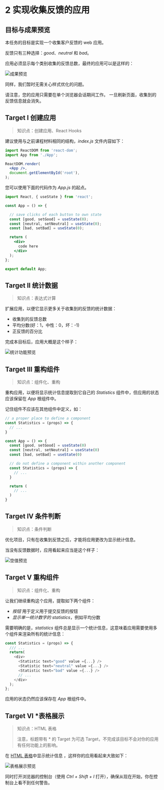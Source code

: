 # 2 实现收集反馈的应用

## 目标与成果预览

本任务的目标是实现一个收集客户反馈的 web 应用。

反馈只有三种选择：*good*、*neutral* 和 *bad*。

应用必须显示每个类别收集的反馈总数，最终的应用可以是这样的：

![成果预览](https://image-bed-41101202.oss-cn-hangzhou.aliyuncs.com/typora/13e.png)

同样，我们暂时无需关心样式优化的问题。

请注意，您的应用只需要在单个浏览器会话期间工作。 一旦刷新页面，收集到的反馈信息就会消失。

## Target I 创建应用

> 知识点：创建应用、React Hooks

建议使用与之前课程材料相同的结构，*index.js* 文件内容如下：

```jsx
import ReactDOM from 'react-dom';
import App from './App';

ReactDOM.render(
  <App />, 
  document.getElementById('root'),
);
```

您可以使用下面的代码作为 *App.js* 的起点。

```jsx
import React, { useState } from 'react';

const App = () => {

  // save clicks of each button to own state
  const [good, setGood] = useState(0);
  const [neutral, setNeutral] = useState(0);
  const [bad, setBad] = useState(0);

  return (
    <div>
      code here
    </div>
  );
};

export default App;
```

## Target II 统计数据

> 知识点：表达式计算

扩展应用，以便它显示更多关于收集到的反馈的统计数据：

- 收集到的反馈总数
- 平均分数(好：1，中性：0，坏：-1)
- 正反馈的百分比

完成本目标后，应用大概是这个样子：

![统计功能预览](https://image-bed-41101202.oss-cn-hangzhou.aliyuncs.com/typora/14e.png)

## Target III 重构组件

> 知识点：组件化、重构

重构应用，以便将显示统计信息提取到它自己的 *Statistics* 组件中，但应用的状态应该保留在 *App* 根组件中。

记住组件不应该在其他组件中定义，如：

```jsx
// a proper place to define a component
const Statistics = (props) => {
  // ...
}

const App = () => {
  const [good, setGood] = useState(0)
  const [neutral, setNeutral] = useState(0)
  const [bad, setBad] = useState(0)

  // do not define a component within another component
  const Statistics = (props) => {
    // ...
  }

  return (
    // ...
  )
}
```

## Target IV 条件判断

> 知识点：条件判断

优化项目，只有在收集到反馈之后，才能将应用更改为显示统计信息。

当没有反馈数据时，应用看起来应当是这个样子：

![空值预览](https://image-bed-41101202.oss-cn-hangzhou.aliyuncs.com/typora/15e.png)

## Target V 重构组件

> 知识点：组件化、重构

让我们继续重构这个应用，提取如下两个组件：

- *按钮* 用于定义用于提交反馈的按钮
- *显示单一统计数字的 statistics*，例如平均分数

需要明确的是，*statistics* 组件总是显示一个统计信息，这意味着应用需要使用多个组件来渲染所有的统计信息：

```js
const Statistics = (props) => {
  /// ...
  return(
    <div>
      <Statistic text="good" value ={...} />
      <Statistic text="neutral" value ={...} />
      <Statistic text="bad" value ={...} />
      // ...
    </div>
  );
};
```

应用的状态仍然应该保存在 *App* 根组件中。

## Target VI *表格展示

> 知识点：HTML 表格
>
> 注意，标题带有 * 的 Target 为可选 Target，不完成该目标不会对你的应用有任何功能上的影响。

在 [HTML 表格](https://developer.mozilla.org/zh-CN/docs/learn/HTML/tables/basics)中显示统计信息 ，这样你的应用看起来大致如下：

![表格展示预览](https://image-bed-41101202.oss-cn-hangzhou.aliyuncs.com/typora/16e.png)

同时打开浏览器的控制台（使用 *Ctrl + Shift + I* 打开），确保从现在开始，你在控制台上看不到任何警告。

